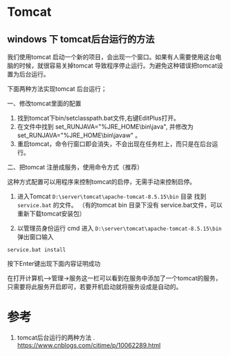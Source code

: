 # Tomcat

## windows 下 tomcat后台运行的方法

我们使用tomcat 启动一个新的项目，会出现一个窗口。如果有人需要使用这台电脑的时候，就很容易关掉tomcat 导致程序停止运行。为避免这种错误把tomcat设置为后台运行。

下面两种方法实现tomcat 后台运行；

一、修改tomcat里面的配置

1. 找到tomcat下bin/setclasspath.bat文件,右键EditPlus打开。
2. 在文件中找到 set_RUNJAVA="%JRE_HOME\bin\java", 并修改为set_RUNJAVA="%JRE_HOME\bin\javaw" 。
3. 重启tomcat，命令行窗口即会消失，不会出现在任务栏上，而只是在后台运行。

二、把tomcat 注册成服务，使用命令方式（推荐）

这种方式配置可以用程序来控制tomcat的启停，无需手动来控制启停。

1. 进入Tomcat  `D:\server\tomcat\apache-tomcat-8.5.15\bin`  目录 找到 `service.bat` 的文件。
（有的tomcat bin 目录下没有 service.bat文件，可以重新下载tomcat安装包）

2. 以管理员身份运行 cmd 进入 `D:\server\tomcat\apache-tomcat-8.5.15\bin` 
弹出窗口输入 
```
service.bat install
```       
按下Enter键出现下面内容证明成功
      
在打开计算机—>管理->服务这一栏可以看到在服务中添加了一个tomcat的服务，只需要将此服务开启即可，若要开机启动就将服务设成是自动的。

 
 # 参考
 
 1. tomcat后台运行的两种方法 . https://www.cnblogs.com/citime/p/10062289.html